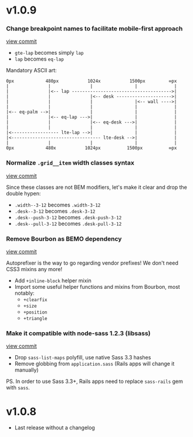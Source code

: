# v1.0.9

### Change breakpoint names to facilitate mobile-first approach

[view commit](http://github.com/stefanoverna/bemo/commit/676d1c8373f21692d789821d9bbc4438ec3cde55)

* `gte-lap` becomes simply `lap`
* `lap` becomes `eq-lap`

Mandatory ASCII art:

```
0px            480px           1024x           1500px         ∞px
|               |               |                |              |
|               |<-- lap -------------------------------------->|
|               |               |<-- desk --------------------->|
|               |               |                |<-- wall ---->|
|               |               |                |              |
|<-- eq-palm -->|               |                |              |
|               |<-- eq-lap --->|                |              |
|               |               |<-- eq-desk --->|              |
|               |               |                |              |
|<------------------ lte-lap -->|                |              |
|<---------------------------------- lte-desk -->|              |
|               |               |                |              |
0px            480x           1024px          1500px          ∞px
```


### Normalize `.grid__item` width classes syntax

[view commit](http://github.com/stefanoverna/bemo/commit/ac13a7b3749c4e5d74ed62b585cfd06d1fe8adda)

Since these classes are not BEM modifiers, let's make it clear and drop the
double hypen:

* `.width--3-12` becomes `.width-3-12`
* `.desk--3-12` becomes `.desk-3-12`
* `.desk--push-3-12` becomes `.desk-push-3-12`
* `.desk--pull-3-12` becomes `.desk-pull-3-12`

### Remove Bourbon as BEMO dependency

[view commit](http://github.com/stefanoverna/bemo/commit/cb78698cab4dcc4cb8c2188cd90c58f43b26a66e)

Autoprefixer is the way to go regarding vendor prefixes! We don't need CSS3 mixins any more!

* Add `+inline-block` helper mixin
* Import some useful helper functions and mixins from Bourbon, most notably:
  - `+clearfix`
  - `+size`
  - `+position`
  - `+triangle`

### Make it compatible with node-sass 1.2.3 (libsass)

[view commit](http://github.com/stefanoverna/bemo/commit/02f1761f182670c10017162c9772cac2b5f6843b)

* Drop `sass-list-maps` polyfill, use native Sass 3.3 hashes
* Remove globbing from `application.sass` (Rails apps will change it manually)

PS. In order to use Sass 3.3+, Rails apps need to replace `sass-rails` gem
with `sass`.

# v1.0.8

* Last release without a changelog

